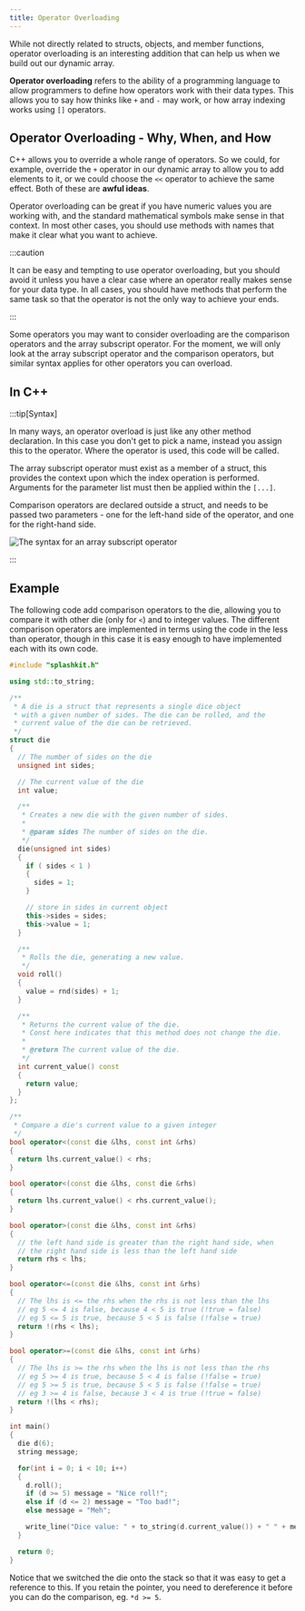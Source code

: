 ```yaml
---
title: Operator Overloading
---
```


While not directly related to structs, objects, and member functions, operator overloading is an interesting addition that can help us when we build out our dynamic array.

**Operator overloading** refers to the ability of a programming language to allow programmers to define how operators work with their data types. This allows you to say how thinks like `+` and `-` may work, or how array indexing works using `[]` operators.

## Operator Overloading - Why, When, and How

C++ allows you to override a whole range of operators. So we could, for example, override the `+` operator in our dynamic array to allow you to add elements to it, or we could choose the `<<` operator to achieve the same effect. Both of these are **awful ideas**.

Operator overloading can be great if you have numeric values you are working with, and the standard mathematical symbols make sense in that context. In most other cases, you should use methods with names that make it clear what you want to achieve.

:::caution

It can be easy and tempting to use operator overloading, but you should avoid it unless you have a clear case where an operator really makes sense for your data type. In all cases, you should have methods that perform the same task so that the operator is not the only way to achieve your ends.

:::

Some operators you may want to consider overloading are the comparison operators and the array subscript operator. For the moment, we will only look at the array subscript operator and the comparison operators, but similar syntax applies for other operators you can overload.

## In C++

:::tip[Syntax]

In many ways, an operator overload is just like any other method declaration. In this case you don't get to pick a name, instead you assign this to the operator. Where the operator is used, this code will be called.

The array subscript operator must exist as a member of a struct, this provides the context upon which the index operation is performed. Arguments for the parameter list must then be applied within the `[...]`.

Comparison operators are declared outside a struct, and needs to be passed two parameters - one for the left-hand side of the operator, and one for the right-hand side.

![The syntax for an array subscript operator](./images/operator.png)

:::

## Example

The following code add comparison operators to the die, allowing you to compare it with other die (only for `<`) and to integer values. The different comparison operators are implemented in terms using the code in the less than operator, though in this case it is easy enough to have implemented each with its own code.

```cpp
#include "splashkit.h"

using std::to_string;

/**
 * A die is a struct that represents a single dice object 
 * with a given number of sides. The die can be rolled, and the 
 * current value of the die can be retrieved.
 */
struct die
{
  // The number of sides on the die
  unsigned int sides;

  // The current value of the die
  int value;

  /**
   * Creates a new die with the given number of sides.
   * 
   * @param sides The number of sides on the die.
   */
  die(unsigned int sides)
  {
    if ( sides < 1 )
    {
      sides = 1;
    }

    // store in sides in current object
    this->sides = sides;
    this->value = 1;
  }

  /**
   * Rolls the die, generating a new value.
   */
  void roll()
  {
    value = rnd(sides) + 1;
  }

  /**
   * Returns the current value of the die.
   * Const here indicates that this method does not change the die.
   * 
   * @return The current value of the die.
   */
  int current_value() const
  {
    return value;
  }
};

/**
 * Compare a die's current value to a given integer
 */
bool operator<(const die &lhs, const int &rhs)
{
  return lhs.current_value() < rhs;
}

bool operator<(const die &lhs, const die &rhs)
{
  return lhs.current_value() < rhs.current_value();
}

bool operator>(const die &lhs, const int &rhs)
{
  // the left hand side is greater than the right hand side, when
  // the right hand side is less than the left hand side
  return rhs < lhs;
}

bool operator<=(const die &lhs, const int &rhs)
{
  // The lhs is <= the rhs when the rhs is not less than the lhs
  // eg 5 <= 4 is false, because 4 < 5 is true (!true = false)
  // eg 5 <= 5 is true, because 5 < 5 is false (!false = true)
  return !(rhs < lhs);
}

bool operator>=(const die &lhs, const int &rhs)
{
  // The lhs is >= the rhs when the lhs is not less than the rhs
  // eg 5 >= 4 is true, because 5 < 4 is false (!false = true)
  // eg 5 >= 5 is true, because 5 < 5 is false (!false = true)
  // eg 3 >= 4 is false, because 3 < 4 is true (!true = false)
  return !(lhs < rhs);
}

int main()
{
  die d(6);
  string message;

  for(int i = 0; i < 10; i++)
  {
    d.roll();
    if (d >= 5) message = "Nice roll!";
    else if (d <= 2) message = "Too bad!";
    else message = "Meh";

    write_line("Dice value: " + to_string(d.current_value()) + " " + message);
  }

  return 0;
}
```

Notice that we switched the die onto the stack so that it was easy to get a reference to this. If you retain the pointer, you need to dereference it before you can do the comparison, eg. `*d >= 5`.
